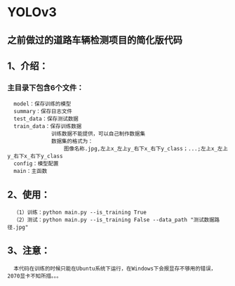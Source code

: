 # YOLOv3
## 之前做过的道路车辆检测项目的简化版代码

## 1、介绍：
### 主目录下包含6个文件：
      model：保存训练的模型
      summary：保存日志文件
      test_data：保存测试数据
      train_data：保存训练数据
                  训练数据不能提供，可以自己制作数据集
                  数据集的格式为：
                      图像名称.jpg,左上x_左上y_右下x_右下y_class；...;左上x_左上y_右下x_右下y_class
      config：模型配置
      main：主函数
      
## 2、使用：
      （1）训练：python main.py --is_training True
      （2）测试：python main.py --is_training False --data_path "测试数据路径.jpg"
      
## 3、注意：
      本代码在训练的时候只能在Ubuntu系统下运行，在Windows下会报显存不够用的错误，2070显卡不知所措。。。
